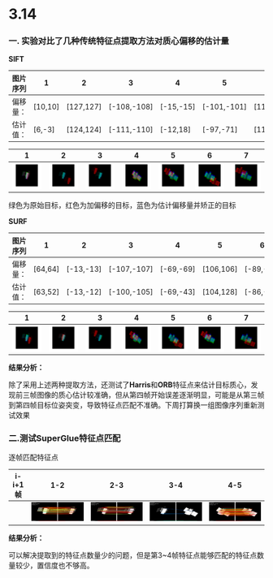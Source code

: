 # 3.14

### 一. 实验对比了几种传统特征点提取方法对质心偏移的估计量

**SIFT**      

| 图片序列 | 1       | 2         | 3           | 4         | 5           | 6         | 7           |
| -------- | ------- | --------- | ----------- | --------- | ----------- | --------- | ----------- |
| 偏移量： | [10,10] | [127,127] | [-108,-108] | [-15,-15] | [-101,-101] | [118,118] | [-127,-127] |
| 估计值： | [6,-3]  | [124,124] | [-111,-110] | [-12,18]  | [-97,-71]   | [119,146] | [-120,-95]  |

| 1                                                            | 2                                                            | 3                                                            | 4                                                            | 5                                                            | 6                                                            | 7                                                            |
| ------------------------------------------------------------ | ------------------------------------------------------------ | ------------------------------------------------------------ | ------------------------------------------------------------ | ------------------------------------------------------------ | ------------------------------------------------------------ | ------------------------------------------------------------ |
| ![](./3.14.assets/sift_image_1.png) | ![](./3.14.assets/sift_image_2.png) | ![](./3.14.assets/sift_image_3.png) | ![](./3.14.assets/sift_image_4.png) | ![](./3.14.assets/sift_image_5.png) | ![](./3.14.assets/sift_image_6.png) | ![](./3.14.assets/sift_image_7.png) |

绿色为原始目标，红色为加偏移的目标，蓝色为估计偏移量并矫正的目标

**SURF**

| 图片序列 | 1       | 2         | 3           | 4         | 5         | 6         | 7        |
| -------- | ------- | --------- | ----------- | --------- | --------- | --------- | -------- |
| 偏移量： | [64,64] | [-13,-13] | [-107,-107] | [-69,-69] | [106,106] | [-89,-89] | [83,83]  |
| 估计值： | [63,52] | [-13,-12] | [-100,-105] | [-69,-43] | [104,128] | [-86,-63] | [79,111] |

| 1                                                            | 2                                                            | 3                                                            | 4                                                            | 5                                                            | 6                                                            | 7                                                            |
| ------------------------------------------------------------ | ------------------------------------------------------------ | ------------------------------------------------------------ | ------------------------------------------------------------ | ------------------------------------------------------------ | ------------------------------------------------------------ | ------------------------------------------------------------ |
| ![](./3.14.assets/saved_image_1.png) | ![](./3.14.assets/saved_image_2.png) | ![](./3.14.assets/saved_image_3.png) | ![](./3.14.assets/saved_image_4.png) | ![](./3.14.assets/saved_image_5.png) | ![](./3.14.assets/saved_image_6.png) | ![](./3.14.assets/saved_image_7.png) |

**结果分析：**

除了采用上述两种提取方法，还测试了**Harris**和**ORB**特征点来估计目标质心，发现前三帧图像的质心估计较准确，但从第四帧开始误差逐渐明显，可能是从第三帧到第四帧目标位姿突变，导致特征点匹配不准确。下周打算换一组图像序列重新测试效果



### 二.测试SuperGlue特征点匹配

逐帧匹配特征点

| i-i+1帧 | 1-2                                                          | 2-3                                                          | 3-4                                                          | 4-5                                                          |
| ------- | ------------------------------------------------------------ | ------------------------------------------------------------ | ------------------------------------------------------------ | ------------------------------------------------------------ |
|         | ![](./3.14.assets/CameraImage_1_CameraImage_2_matches.png) | ![](./3.14.assets/CameraImage_2_CameraImage_3_matches.png) | ![](./3.14.assets/CameraImage_3_CameraImage_4_matches.png) | ![](./3.14.assets/CameraImage_4_CameraImage_5_matches.png) |

**结果分析：**

可以解决提取到的特征点数量少的问题，但是第3~4帧特征点能够匹配的特征点数量较少，置信度也不够高。
